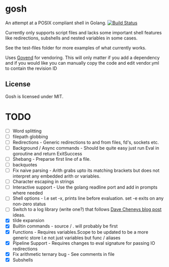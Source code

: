 # gosh
An attempt at a POSIX compliant shell in Golang.
[![Build Status](https://drone.io/github.com/Danwakefield/gosh/status.png)](https://drone.io/github.com/Danwakefield/gosh/latest)

Currently only supports script files and lacks some important shell features like redirections, subshells and nested variables in some cases.

See the test-files folder for more examples of what currently works.

Uses [Govend](https://github.com/govend/govend) for vendoring.
This will only matter if you add a dependency and if you would like
you can manually copy the code and edit vendor.yml to contain the revision ID

## License
Gosh is licensed under MIT.

# TODO
- [ ] Word splitting
- [ ] filepath globbing
- [ ] Redirections - Generic redirections to and from files, fd's, sockets etc.
- [ ] Background / Async commands - Should be quite easy just run Eval in goroutine and return ExitSuccess
- [ ] Shebang - Preparse first line of a file.
- [ ] backquotes
- [ ] Fix naive parsing - Arith grabs upto its matching brackets but does not interpret any embedded arith or variables.
- [ ] Character escaping in strings
- [ ] Interactive support - Use the golang readline port and add in prompts where needed
- [ ] Shell options - I.e set -x, prints line before evaluation. set -e exits on any non-zero status
- [ ] Switch to a log library (write one?) that follows [Dave Cheneys blog post](http://dave.cheney.net/2015/11/05/lets-talk-about-logging) ideas.
- [x] tilde expansion
- [x] Builtin commands - source / . will probably be first
- [x] Functions - Requires variables.Scope to be updated to be a more generic store I.e not just variables but func / aliases
- [x] Pipeline Support - Requires changes to eval signature for passing IO redirections
- [x] Fix arithmetic ternary bug - See comments in file
- [x] Subshells
